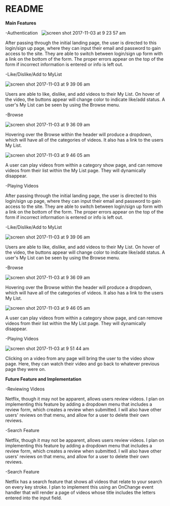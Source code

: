 # README

__Main Features__

  -Authentication
  
  ![screen shot 2017-11-03 at 9 23 57 am](https://user-images.githubusercontent.com/29177545/32375859-8b0d23bc-c079-11e7-9c97-ddb4875d0bab.png)

After passing through the initial landing page, the user is directed to this login/sign up page, where they can input their email and password to gain access to the site. They are able to switch between login/sign up form with a link on the bottom of the form. The proper errors appear on the top of the form if incorrect information is entered or info is left out.

  -Like/Dislike/Add to MyList

![screen shot 2017-11-03 at 9 39 06 am](https://user-images.githubusercontent.com/29177545/32376344-efad1b46-c07a-11e7-8198-4645d795a00b.png)

Users are able to like, dislike, and add videos to their My List. On hover of the video, the buttons appear will change color to indicate like/add status. A user's My List can be seen by using the Browse menu.

-Browse

![screen shot 2017-11-03 at 9 36 09 am](https://user-images.githubusercontent.com/29177545/32376236-92970110-c07a-11e7-9b1d-4f0060fa969f.png)

Hovering over the Browse within the header will produce a dropdown, which will have all of the categories of videos. It also has a link to the users My List.

![screen shot 2017-11-03 at 9 46 05 am](https://user-images.githubusercontent.com/29177545/32376749-13e56f58-c07c-11e7-9db7-021ef3564748.png)

A user can play videos from within a category show page, and can remove videos from their list within the My List page. They will dynamically disappear.

-Playing Videos

After passing through the initial landing page, the user is directed to this login/sign up page, where they can input their email and password to gain access to the site. They are able to switch between login/sign up form with a link on the bottom of the form. The proper errors appear on the top of the form if incorrect information is entered or info is left out.

  -Like/Dislike/Add to MyList

![screen shot 2017-11-03 at 9 39 06 am](https://user-images.githubusercontent.com/29177545/32376344-efad1b46-c07a-11e7-8198-4645d795a00b.png)

Users are able to like, dislike, and add videos to their My List. On hover of the video, the buttons appear will change color to indicate like/add status. A user's My List can be seen by using the Browse menu.

-Browse

![screen shot 2017-11-03 at 9 36 09 am](https://user-images.githubusercontent.com/29177545/32376236-92970110-c07a-11e7-9b1d-4f0060fa969f.png)

Hovering over the Browse within the header will produce a dropdown, which will have all of the categories of videos. It also has a link to the users My List.

![screen shot 2017-11-03 at 9 46 05 am](https://user-images.githubusercontent.com/29177545/32376749-13e56f58-c07c-11e7-9db7-021ef3564748.png)

A user can play videos from within a category show page, and can remove videos from their list within the My List page. They will dynamically disappear.

-Playing Videos

![screen shot 2017-11-03 at 9 51 44 am](https://user-images.githubusercontent.com/29177545/32377023-d2f7b28e-c07c-11e7-9dd9-78458bbfc73f.png)

Clicking on a video from any page will bring the user to the video show page. Here, they can watch their video and go back to whatever previous page they were on.


__Future Feature and Implementation__

  -Reviewing Videos

   Netflix, though it may not be apparent, allows users review videos. I plan on implementing this feature by adding a dropdown menu that    includes a review form, which creates a review when submitted. I will also have other users' reviews on that menu, and allow for a user    to delete their own reviews.

  -Search Feature

   Netflix, though it may not be apparent, allows users review videos. I plan on implementing this feature by adding a dropdown menu that    includes a review form, which creates a review when submitted. I will also have other users' reviews on that menu, and allow for a user    to delete their own reviews.

  -Search Feature

   Netflix has a search feature that shows all videos that relate to your search on every key stroke. I plan to implement this using an OnChange event handler that will render a page of videos whose title includes the letters entered into the input field.
